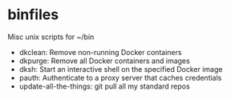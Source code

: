 binfiles
========

Misc unix scripts for ~/bin

  - dkclean: Remove non-running Docker containers
  - dkpurge: Remove all Docker containers and images
  - dksh: Start an interactive shell on the specified Docker image
  - pauth: Authenticate to a proxy server that caches credentials
  - update-all-the-things: git pull all my standard repos
